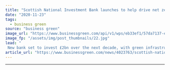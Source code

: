 ```yaml
---
title: "Scottish National Investment Bank launches to help drive net zero agenda"
date: "2020-11-23"
tags: 
  - business green
source: "business green"
image_url: "https://www.businessgreen.com/api/v1/wps/eb33ef1/57da7137-efd9-46c1-8ec8-b7bd80c61f35/3/Scottish-National-Investment-Bank-Launch-185x114.jpg"
image_fp: "/assets/img/post_thumbnails/22.jpg"
lead: "
 New bank set to invest £2bn over the next decade, with green infrastructure a top priority ..."
article_url: "https://www.businessgreen.com/news/4023763/scottish-national-investment-bank-launches-help-drive-net-zero-agenda"
---
```


---
